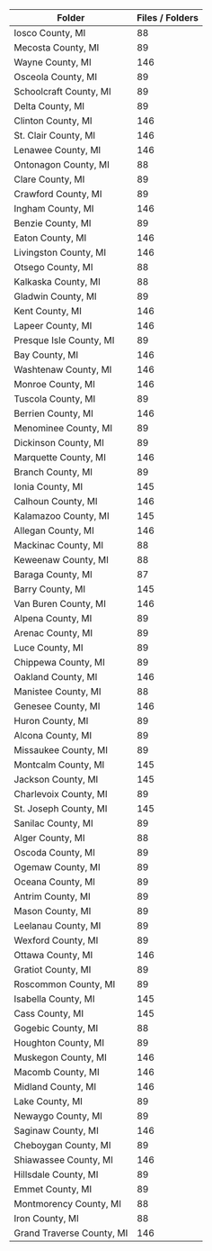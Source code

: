 | Folder                    |   Files / Folders |
|---------------------------|-------------------|
| Iosco County, MI          |                88 |
| Mecosta County, MI        |                89 |
| Wayne County, MI          |               146 |
| Osceola County, MI        |                89 |
| Schoolcraft County, MI    |                89 |
| Delta County, MI          |                89 |
| Clinton County, MI        |               146 |
| St. Clair County, MI      |               146 |
| Lenawee County, MI        |               146 |
| Ontonagon County, MI      |                88 |
| Clare County, MI          |                89 |
| Crawford County, MI       |                89 |
| Ingham County, MI         |               146 |
| Benzie County, MI         |                89 |
| Eaton County, MI          |               146 |
| Livingston County, MI     |               146 |
| Otsego County, MI         |                88 |
| Kalkaska County, MI       |                88 |
| Gladwin County, MI        |                89 |
| Kent County, MI           |               146 |
| Lapeer County, MI         |               146 |
| Presque Isle County, MI   |                89 |
| Bay County, MI            |               146 |
| Washtenaw County, MI      |               146 |
| Monroe County, MI         |               146 |
| Tuscola County, MI        |                89 |
| Berrien County, MI        |               146 |
| Menominee County, MI      |                89 |
| Dickinson County, MI      |                89 |
| Marquette County, MI      |               146 |
| Branch County, MI         |                89 |
| Ionia County, MI          |               145 |
| Calhoun County, MI        |               146 |
| Kalamazoo County, MI      |               145 |
| Allegan County, MI        |               146 |
| Mackinac County, MI       |                88 |
| Keweenaw County, MI       |                88 |
| Baraga County, MI         |                87 |
| Barry County, MI          |               145 |
| Van Buren County, MI      |               146 |
| Alpena County, MI         |                89 |
| Arenac County, MI         |                89 |
| Luce County, MI           |                89 |
| Chippewa County, MI       |                89 |
| Oakland County, MI        |               146 |
| Manistee County, MI       |                88 |
| Genesee County, MI        |               146 |
| Huron County, MI          |                89 |
| Alcona County, MI         |                89 |
| Missaukee County, MI      |                89 |
| Montcalm County, MI       |               145 |
| Jackson County, MI        |               145 |
| Charlevoix County, MI     |                89 |
| St. Joseph County, MI     |               145 |
| Sanilac County, MI        |                89 |
| Alger County, MI          |                88 |
| Oscoda County, MI         |                89 |
| Ogemaw County, MI         |                89 |
| Oceana County, MI         |                89 |
| Antrim County, MI         |                89 |
| Mason County, MI          |                89 |
| Leelanau County, MI       |                89 |
| Wexford County, MI        |                89 |
| Ottawa County, MI         |               146 |
| Gratiot County, MI        |                89 |
| Roscommon County, MI      |                89 |
| Isabella County, MI       |               145 |
| Cass County, MI           |               145 |
| Gogebic County, MI        |                88 |
| Houghton County, MI       |                89 |
| Muskegon County, MI       |               146 |
| Macomb County, MI         |               146 |
| Midland County, MI        |               146 |
| Lake County, MI           |                89 |
| Newaygo County, MI        |                89 |
| Saginaw County, MI        |               146 |
| Cheboygan County, MI      |                89 |
| Shiawassee County, MI     |               146 |
| Hillsdale County, MI      |                89 |
| Emmet County, MI          |                89 |
| Montmorency County, MI    |                88 |
| Iron County, MI           |                88 |
| Grand Traverse County, MI |               146 |